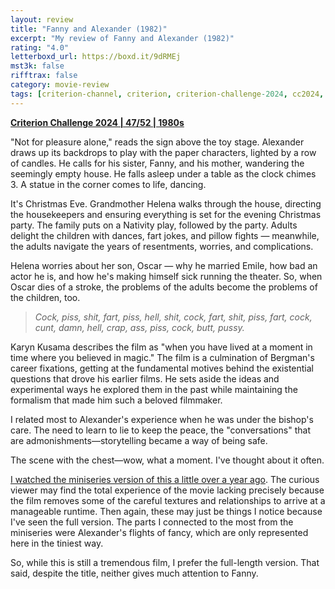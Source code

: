 ```yaml
---
layout: review
title: "Fanny and Alexander (1982)"
excerpt: "My review of Fanny and Alexander (1982)"
rating: "4.0"
letterboxd_url: https://boxd.it/9dRMEj
mst3k: false
rifftrax: false
category: movie-review
tags: [criterion-channel, criterion, criterion-challenge-2024, cc2024, 1001-movies, sight-and-sound, coming-of-age]
---
```


<b><a href="https://boxd.it/qWjuA/detail" target="_blank" rel="noopener">Criterion Challenge 2024 | 47/52 | 1980s</a></b>

"Not for pleasure alone," reads the sign above the toy stage. Alexander draws up its backdrops to play with the paper characters, lighted by a row of candles. He calls for his sister, Fanny, and his mother, wandering the seemingly empty house. He falls asleep under a table as the clock chimes 3. A statue in the corner comes to life, dancing.

It's Christmas Eve. Grandmother Helena walks through the house, directing the housekeepers and ensuring everything is set for the evening Christmas party. The family puts on a Nativity play, followed by the party. Adults delight the children with dances, fart jokes, and pillow fights — meanwhile, the adults navigate the years of resentments, worries, and complications.

Helena worries about her son, Oscar — why he married Emile, how bad an actor he is, and how he's making himself sick running the theater. So, when Oscar dies of a stroke, the problems of the adults become the problems of the children, too.

<blockquote><i>Cock, piss, shit, fart, piss, hell, shit, cock, fart, shit, piss, fart, cock, cunt, damn, hell, crap, ass, piss, cock, butt, pussy.</i></blockquote>

Karyn Kusama describes the film as "when you have lived at a moment in time where you believed in magic." The film is a culmination of Bergman's career fixations, getting at the fundamental motives behind the existential questions that drove his earlier films. He sets aside the ideas and experimental ways he explored them in the past while maintaining the formalism that made him such a beloved filmmaker.

I related most to Alexander's experience when he was under the bishop's care. The need to learn to lie to keep the peace, the "conversations" that are admonishments—storytelling became a way of being safe.

The scene with the chest—wow, what a moment. I've thought about it often.

<a href="https://boxd.it/5eCrqd" target="_blank" rel="noopener">I watched the miniseries version of this a little over a year ago</a>. The curious viewer may find the total experience of the movie lacking precisely because the film removes some of the careful textures and relationships to arrive at a manageable runtime. Then again, these may just be things I notice because I've seen the full version. The parts I connected to the most from the miniseries were Alexander's flights of fancy, which are only represented here in the tiniest way.

So, while this is still a tremendous film, I prefer the full-length version. That said, despite the title, neither gives much attention to Fanny.
